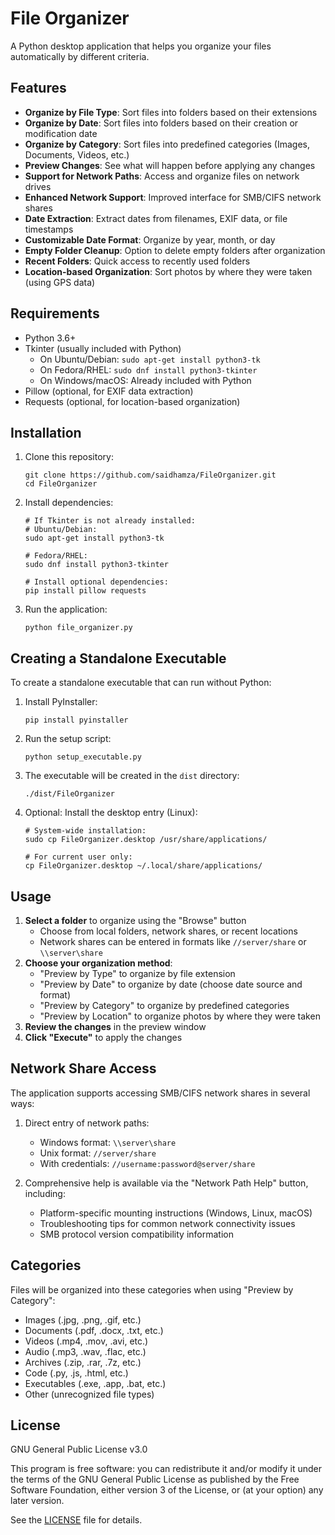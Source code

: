 # File Organizer

A Python desktop application that helps you organize your files automatically by different criteria.

## Features

- **Organize by File Type**: Sort files into folders based on their extensions
- **Organize by Date**: Sort files into folders based on their creation or modification date
- **Organize by Category**: Sort files into predefined categories (Images, Documents, Videos, etc.)
- **Preview Changes**: See what will happen before applying any changes
- **Support for Network Paths**: Access and organize files on network drives
- **Enhanced Network Support**: Improved interface for SMB/CIFS network shares
- **Date Extraction**: Extract dates from filenames, EXIF data, or file timestamps
- **Customizable Date Format**: Organize by year, month, or day
- **Empty Folder Cleanup**: Option to delete empty folders after organization
- **Recent Folders**: Quick access to recently used folders
- **Location-based Organization**: Sort photos by where they were taken (using GPS data)

## Requirements

- Python 3.6+
- Tkinter (usually included with Python)
  - On Ubuntu/Debian: `sudo apt-get install python3-tk`
  - On Fedora/RHEL: `sudo dnf install python3-tkinter`
  - On Windows/macOS: Already included with Python
- Pillow (optional, for EXIF data extraction)
- Requests (optional, for location-based organization)

## Installation

1. Clone this repository:
   ```
   git clone https://github.com/saidhamza/FileOrganizer.git
   cd FileOrganizer
   ```

2. Install dependencies:
   ```
   # If Tkinter is not already installed:
   # Ubuntu/Debian:
   sudo apt-get install python3-tk
   
   # Fedora/RHEL:
   sudo dnf install python3-tkinter
   
   # Install optional dependencies:
   pip install pillow requests
   ```

3. Run the application:
   ```
   python file_organizer.py
   ```

## Creating a Standalone Executable

To create a standalone executable that can run without Python:

1. Install PyInstaller:
   ```
   pip install pyinstaller
   ```

2. Run the setup script:
   ```
   python setup_executable.py
   ```

3. The executable will be created in the `dist` directory:
   ```
   ./dist/FileOrganizer
   ```

4. Optional: Install the desktop entry (Linux):
   ```
   # System-wide installation:
   sudo cp FileOrganizer.desktop /usr/share/applications/
   
   # For current user only:
   cp FileOrganizer.desktop ~/.local/share/applications/
   ```

## Usage

1. **Select a folder** to organize using the "Browse" button
   - Choose from local folders, network shares, or recent locations
   - Network shares can be entered in formats like `//server/share` or `\\server\share`
2. **Choose your organization method**:
   - "Preview by Type" to organize by file extension
   - "Preview by Date" to organize by date (choose date source and format)
   - "Preview by Category" to organize by predefined categories
   - "Preview by Location" to organize photos by where they were taken
3. **Review the changes** in the preview window
4. **Click "Execute"** to apply the changes

## Network Share Access

The application supports accessing SMB/CIFS network shares in several ways:

1. Direct entry of network paths:
   - Windows format: `\\server\share`
   - Unix format: `//server/share` 
   - With credentials: `//username:password@server/share`

2. Comprehensive help is available via the "Network Path Help" button, including:
   - Platform-specific mounting instructions (Windows, Linux, macOS)
   - Troubleshooting tips for common network connectivity issues
   - SMB protocol version compatibility information

## Categories

Files will be organized into these categories when using "Preview by Category":
- Images (.jpg, .png, .gif, etc.)
- Documents (.pdf, .docx, .txt, etc.)
- Videos (.mp4, .mov, .avi, etc.)
- Audio (.mp3, .wav, .flac, etc.)
- Archives (.zip, .rar, .7z, etc.)
- Code (.py, .js, .html, etc.)
- Executables (.exe, .app, .bat, etc.)
- Other (unrecognized file types)

## License

GNU General Public License v3.0

This program is free software: you can redistribute it and/or modify it under the terms of the GNU General Public License as published by the Free Software Foundation, either version 3 of the License, or (at your option) any later version.

See the [LICENSE](LICENSE) file for details.
